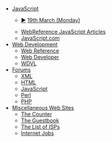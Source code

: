 <ul id="example2">
<li><a href="javascript:void 0" onclick="TreeMenu.toggle(this)">JavaScript</a>
  <ul>
  <li class="cl">       <div>
                        <p>
              <a href="/days/week2/19mar/" class="sc">&#9658;</a>
              <a href="/days/week2/19mar/">19th March (Monday)</a>
            </p>
          </div></li>
  <li><a href='http://www.webreference.com/js/'>WebReference JavaScript Articles</a></li>
  <li><a href='http://www.javascript.com/'>JavaScript.com</a></li>
  </ul>
</li>
<li><a href="javascript:void 0" onclick="TreeMenu.toggle(this)">Web Development</a>
  <ul>
  <li><a href='http://www.webreference.com/'>Web Reference</a></li>
  <li><a href='http://www.webdeveloper.com/'>Web Developer</a></li>
  <li><a href='http://wdvl.com/'>WDVL</a></li>
  </ul>
</li>
<li><a href="javascript:void 0" onclick="TreeMenu.toggle(this)">Forums</a>
  <ul>
  <li><a href='http://www.webdeveloper.com/forum/forumdisplay.php?s=&forumid=5'>XML</a></li>
  <li><a href='http://www.webdeveloper.com/forum/forumdisplay.php?s=&forumid=2'>HTML</a></li>
  <li><a href='http://www.webdeveloper.com/forum/forumdisplay.php?s=&forumid=3'>JavaScript</a></li>
  <li><a href='http://www.webdeveloper.com/forum/forumdisplay.php?s=&forumid=4'>Perl</a></li>
  <li><a href='http://www.webdeveloper.com/forum/forumdisplay.php?s=&forumid=16'>PHP</a></li>
  </ul>
</li>
<li><a href="javascript:void 0" onclick="TreeMenu.toggle(this)">Miscellaneous Web Sites</a>
  <ul>
  <li><a href='http://www.thecounter.com/'>The Counter</a></li>
  <li><a href='http://www.theguestbook.com/'>The Guestbook</a></li>
  <li><a href='http://www.thelist.com/'>The List of ISPs</a></li>
  <li><a href='http://jobs.internet.com/'>Internet Jobs</a></li>
  </ul>
</li>
</ul>
<script type="text/javascript">make_tree_menu('example2',1)</script>
